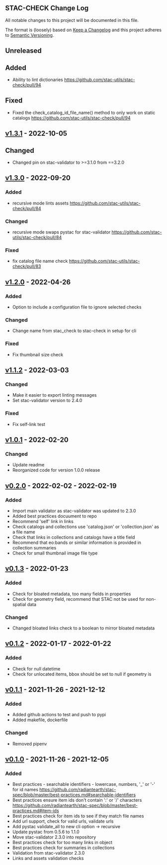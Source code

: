 ## STAC-CHECK Change Log

All notable changes to this project will be documented in this file.

The format is (loosely) based on [Keep a Changelog](http://keepachangelog.com/) and this project adheres to [Semantic Versioning](http://semver.org/).

## Unreleased
## Added
- Ability to lint dictionaries https://github.com/stac-utils/stac-check/pull/94
## Fixed
- Fixed the check_catalog_id_file_name() method to only work on static catalogs https://github.com/stac-utils/stac-check/pull/94

## [v1.3.1] - 2022-10-05
## Changed
- Changed pin on stac-validator to >=3.1.0 from ==3.2.0 
     
## [v1.3.0] - 2022-09-20
### Added
- recursive mode lints assets https://github.com/stac-utils/stac-check/pull/84
### Changed
- recursive mode swaps pystac for stac-validator https://github.com/stac-utils/stac-check/pull/84
### Fixed
- fix catalog file name check https://github.com/stac-utils/stac-check/pull/83

## [v1.2.0] - 2022-04-26
### Added
- Option to include a configuration file to ignore selected checks
### Changed
- Change name from stac_check to stac-check in setup for cli
### Fixed
- Fix thumbnail size check

## [v1.1.2] - 2022-03-03
### Changed
- Make it easier to export linting messages
- Set stac-validator version to 2.4.0
### Fixed
- Fix self-link test 

## [v1.0.1] - 2022-02-20
### Changed
- Update readme
- Reorganized code for version 1.0.0 release

## [v0.2.0] - 2022-02-02 - 2022-02-19
### Added
- Import main validator as stac-validator was updated to 2.3.0
- Added best practices docuument to repo
- Recommend 'self' link in links
- Check catalogs and collections use 'catalog.json' or 'collection.json' as a file name
- Check that links in collections and catalogs have a title field
- Recommend that eo:bands or similar information is provided in collection summaries
- Check for small thumbnail image file type

## [v0.1.3] - 2022-01-23
### Added
- Check for bloated metadata, too many fields in properties
- Check for geometry field, recommend that STAC not be used for non-spatial data

### Changed  
- Changed bloated links check to a boolean to mirror bloated metadata

## [v0.1.2] - 2022-01-17 - 2022-01-22
### Added
- Check for null datetime
- Check for unlocated items, bbox should be set to null if geometry is

## [v0.1.1] - 2021-11-26 - 2021-12-12
### Added  
- Added github actions to test and push to pypi
- Added makefile, dockerfile  

### Changed  
- Removed pipenv  

## [v0.1.0] - 2021-11-26 - 2021-12-05
### Added
- Best practices - searchable identifiers - lowercase, numbers, '_' or '-'
  for id names
  https://github.com/radiantearth/stac-spec/blob/master/best-practices.md#searchable-identifiers
- Best practices ensure item ids don't contain ':' or '/' characters  
  https://github.com/radiantearth/stac-spec/blob/master/best-practices.md#item-ids
- Best practices check for item ids to see if they match file names
- Add url support, check for valid urls, validate urls
- Add pystac validate_all to new cli option -> recursive
- Update pystac from 0.5.6 to 1.1.0
- Move stac-validator 2.3.0 into repository
- Best practices check for too many links in object
- Best practices check for summaries in collections
- Validation from stac-validator 2.3.0  
- Links and assets validation checks     
  
[Unreleased]: https://github.com/stac-utils/stac-check/compare/v1.3.0...main  
[v1.3.1]: https://github.com/stac-utils/stac-check/compare/v1.3.0...v1.3.1 
[v1.3.0]: https://github.com/stac-utils/stac-check/compare/v1.2.0...v1.3.0  
[v1.2.0]: https://github.com/stac-utils/stac-check/compare/v1.1.2...v1.2.0  
[v1.1.2]: https://github.com/stac-utils/stac-check/compare/v1.0.1...v1.1.2  
[v1.0.1]: https://github.com/stac-utils/stac-check/compare/v0.2.0...v1.0.1  
[v0.2.0]: https://github.com/stac-utils/stac-check/compare/v0.1.3...v0.2.0  
[v0.1.3]: https://github.com/stac-utils/stac-check/compare/v0.1.2...v0.1.3  
[v0.1.2]: https://github.com/stac-utils/stac-check/compare/v0.1.1...v0.1.2  
[v0.1.1]: https://github.com/stac-utils/stac-check/compare/v0.1.0...v0.1.1  
[v0.1.0]: https://github.com/stac-utils/stac-check/releases/tag/v0.1.0  
